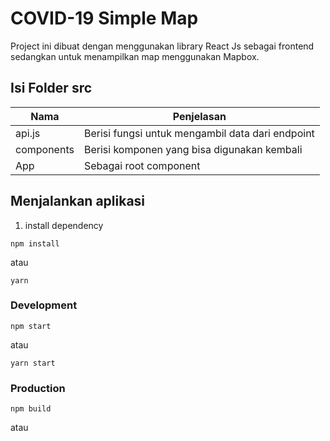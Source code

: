 # COVID-19 Simple Map
Project ini dibuat dengan menggunakan library React Js sebagai frontend sedangkan untuk menampilkan map menggunakan Mapbox.

## Isi Folder src
|Nama|Penjelasan|
|---|---|
|api.js|Berisi fungsi untuk mengambil data dari endpoint|
|components|Berisi komponen yang bisa digunakan kembali|
|App|Sebagai root component|

## Menjalankan aplikasi

1. install dependency
```
npm install 
```
atau 
```
yarn
```
### Development

```
npm start 
```
atau 
```
yarn start
```

### Production

```
npm build 
```
atau 